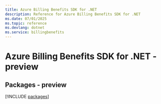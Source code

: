 ```yaml
---
title: Azure Billing Benefits SDK for .NET
description: Reference for Azure Billing Benefits SDK for .NET
ms.date: 07/01/2025
ms.topic: reference
ms.devlang: dotnet
ms.service: billingbenefits
---
```

# Azure Billing Benefits SDK for .NET - preview
## Packages - preview
[!INCLUDE [packages](billing-benefits-index.md)]